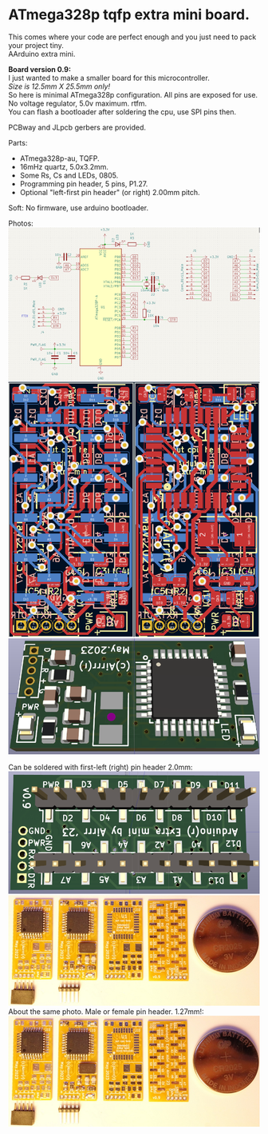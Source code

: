 # ATmega328p tqfp extra mini board. 
This comes where your code are perfect enough and you just need to pack your project tiny.  
AArduino extra mini.  
  
  
**Board version 0.9:**  
I just wanted to make a smaller board for this microcontroller.  
_Size is 12.5mm X 25.5mm only!_   
So here is minimal ATmega328p configuration. All pins are exposed for use.  
No voltage regulator, 5.0v maximum. rtfm.  
You can flash a bootloader after soldering the cpu, use SPI pins then.  
  
  

PCBway and JLpcb gerbers are provided.  
  
  
  
  Parts:  
- ATmega328p-au, TQFP.  
- 16mHz quartz, 5.0x3.2mm.  
- Some Rs, Cs and LEDs, 0805.  
- Programming pin header, 5 pins, P1.27.  
- Optional "left-first pin header" (or right) 2.00mm pitch.  
  
  
Soft:
No firmware, use arduino bootloader.  
  
  
Photos:  
[![click for full size](pics/schemS.png)](pics/schem.png)
![click for full size](pics/pcb.png)
![click for full size](pics/pcb_3d1.png)
  
   
   
Can be soldered with first-left (right) pin header 2.0mm:  
![click for full size](pics/pcb_3d2.png)
[![click for full size](pics/photo01s.jpg)](pics/photo01.jpg)
About the same photo. Male or female pin header. 1.27mm!:  
[![click for full size](pics/photo01s.jpg)](pics/photo01.jpg)
